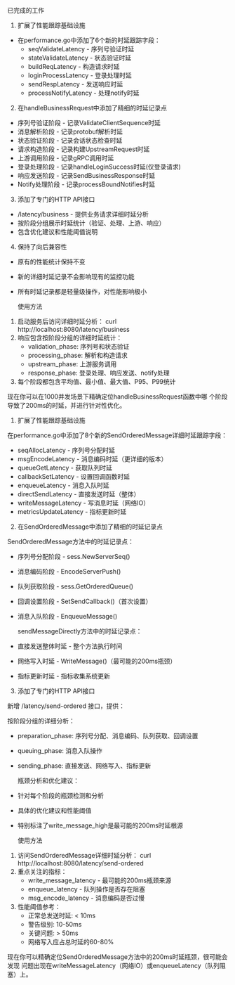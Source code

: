 
  已完成的工作

1. 扩展了性能跟踪基础设施

- 在performance.go中添加了6个新的时延跟踪字段：
  - seqValidateLatency - 序列号验证时延
  - stateValidateLatency - 状态验证时延
  - buildReqLatency - 构造请求时延
  - loginProcessLatency - 登录处理时延
  - sendRespLatency - 发送响应时延
  - processNotifyLatency - 处理notify时延

2. 在handleBusinessRequest中添加了精细的时延记录点

- 序列号验证阶段 - 记录ValidateClientSequence时延
- 消息解析阶段 - 记录protobuf解析时延
- 状态验证阶段 - 记录会话状态检查时延
- 请求构造阶段 - 记录构建UpstreamRequest时延
- 上游调用阶段 - 记录gRPC调用时延
- 登录处理阶段 - 记录handleLoginSuccess时延(仅登录请求)
- 响应发送阶段 - 记录SendBusinessResponse时延
- Notify处理阶段 - 记录processBoundNotifies时延

3. 添加了专门的HTTP API接口

- /latency/business - 提供业务请求详细时延分析
- 按阶段分组展示时延统计（验证、处理、上游、响应）
- 包含优化建议和性能阈值说明

4. 保持了向后兼容性

- 原有的性能统计保持不变
- 新的详细时延记录不会影响现有的监控功能
- 所有时延记录都是轻量级操作，对性能影响极小

  使用方法

1. 启动服务后访问详细时延分析：
   curl http://localhost:8080/latency/business
2. 响应包含按阶段分组的详细时延统计：
   - validation_phase: 序列号和状态验证
   - processing_phase: 解析和构造请求
   - upstream_phase: 上游服务调用
   - response_phase: 登录处理、响应发送、notify处理
3. 每个阶段都包含平均值、最小值、最大值、P95、P99统计

  现在你可以在1000并发场景下精确定位handleBusinessRequest函数中哪
  个阶段导致了200ms的时延，并进行针对性优化。



1. 扩展了性能跟踪基础设施

  在performance.go中添加了8个新的SendOrderedMessage详细时延跟踪字段：

- seqAllocLatency - 序列号分配时延
- msgEncodeLatency - 消息编码时延（更详细的版本）
- queueGetLatency - 获取队列时延
- callbackSetLatency - 设置回调函数时延
- enqueueLatency - 消息入队时延
- directSendLatency - 直接发送时延（整体）
- writeMessageLatency - 写消息时延（网络IO）
- metricsUpdateLatency - 指标更新时延

2. 在SendOrderedMessage中添加了精细的时延记录点

  SendOrderedMessage方法中的时延记录点：

- 序列号分配阶段 - sess.NewServerSeq()
- 消息编码阶段 - EncodeServerPush()
- 队列获取阶段 - sess.GetOrderedQueue()
- 回调设置阶段 - SetSendCallback()（首次设置）
- 消息入队阶段 - EnqueueMessage()

  sendMessageDirectly方法中的时延记录点：

- 直接发送整体时延 - 整个方法执行时间
- 网络写入时延 - WriteMessage()（最可能的200ms瓶颈）
- 指标更新时延 - 指标收集系统更新

3. 添加了专门的HTTP API接口

  新增 /latency/send-ordered 接口，提供：

  按阶段分组的详细分析：

- preparation_phase: 序列号分配、消息编码、队列获取、回调设置
- queuing_phase: 消息入队操作
- sending_phase: 直接发送、网络写入、指标更新

  瓶颈分析和优化建议：

- 针对每个阶段的瓶颈检测和分析
- 具体的优化建议和性能阈值
- 特别标注了write_message_high是最可能的200ms时延根源

  使用方法

1. 访问SendOrderedMessage详细时延分析：
   curl http://localhost:8080/latency/send-ordered
2. 重点关注的指标：
   - write_message_latency - 最可能的200ms瓶颈来源
   - enqueue_latency - 队列操作是否存在阻塞
   - msg_encode_latency - 消息编码是否过慢
3. 性能阈值参考：
   - 正常总发送时延: < 10ms
   - 警告级别: 10-50ms
   - 关键问题: > 50ms
   - 网络写入应占总时延的60-80%

  现在你可以精确定位SendOrderedMessage方法中的200ms时延瓶颈，很可能会发现
  问题出现在writeMessageLatency（网络IO）或enqueueLatency（队列阻塞）上。
